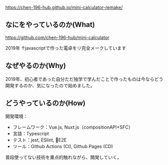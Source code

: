 
https://chen-196-hub.github.io/mini-calculator-remake/

## なにをやっているのか(What)
https://github.com/chen-196-hub/mini-calculator

2019年 ↑javascriptで作った電卓をリ完全メークしています

## なぜやるのか(Why)
2019年、初心者であった自分ただ独学で学んだことで作ったものは今ならどう開発するのか、気になったので始めました。

## どうやっているのか(How)
開発環境：
- フレームワーク：Vue.js, Nuxt.js（compositionAPI+SFC）
- 言語：Typescript
- テスト：jest, ESlint, 🚧E2E
- ツール：Github Actions (CI), Github Pages (CD)

普段使ってない技術を重点的触れながら、開発していく。

